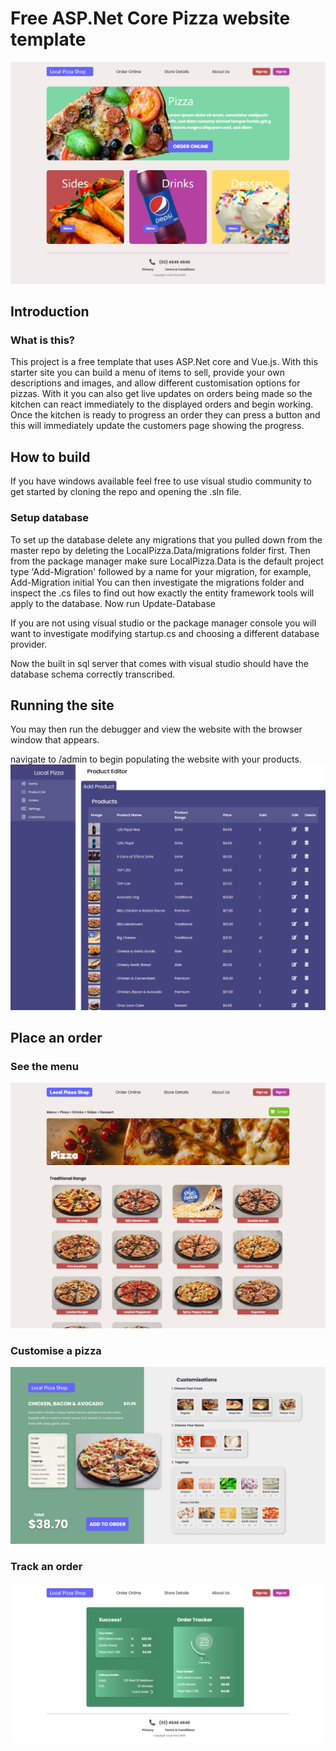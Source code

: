 # Free ASP.Net Core Pizza website template
![alt text](https://github.com/Scott-Klein/Local-Pizza/blob/master/readme/Landing.png?raw=true)
## Introduction

### What is this?
This project is a free template that uses ASP.Net core and Vue.js. With this starter site you can build a menu of items to sell, provide your own descriptions and images, and allow different customisation options for pizzas.
With it you can also get live updates on orders being made so the kitchen can react immediately to the displayed orders and begin working. Once the kitchen is ready to progress an order they can press a button and this will immediately update the customers page showing the progress.

## How to build
If you have windows available feel free to use visual studio community to get started by cloning the repo and opening the .sln file.

### Setup database

To set up the database delete any migrations that you pulled down from the master repo by deleting the LocalPizza.Data/migrations folder first.
Then from the package manager make sure LocalPizza.Data is the default project
type 'Add-Migration' followed by a name for your migration, for example, Add-Migration initial
You can then investigate the migrations folder and inspect the .cs files to find out how exactly the entity framework tools will apply to the database.
Now run Update-Database

If you are not using visual studio or the package manager console you will want to investigate modifying startup.cs and choosing a different database provider.

Now the built in sql server that comes with visual studio should have the database schema correctly transcribed.

## Running the site
You may then run the debugger and view the website with the browser window that appears.

navigate to /admin to begin populating the website with your products.
![alt text](https://github.com/Scott-Klein/Local-Pizza/blob/master/readme/admin.png?raw=true)

## Place an order

### See the menu
![alt text](https://github.com/Scott-Klein/Local-Pizza/blob/master/readme/menu.jpg?raw=true)

### Customise a pizza
![alt text](https://github.com/Scott-Klein/Local-Pizza/blob/master/readme/Detail.png?raw=true)
### Track an order
![alt text](https://github.com/Scott-Klein/Local-Pizza/blob/master/readme/Successful.png?raw=true)

